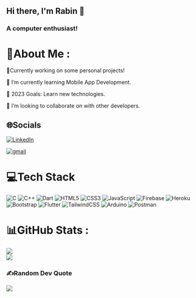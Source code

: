 

## Hi there, I'm Rabin 👋
### A computer enthusiast!
# 💫About Me :
🔭Currently working on some personal projects!

🌱 I’m currently learning Mobile App Development.

🥅 2023 Goals: Learn new technologies.

👯 I’m looking to collaborate on with other developers.

## 🌐Socials
[![LinkedIn](https://img.shields.io/badge/LinkedIn-%230077B5.svg?logo=linkedin&logoColor=white)](https://www.linkedin.com/in/rabin-shrestha-067a29166/) 

[![gmail](https://img.shields.io/badge/gmail-1DA1F2?logo=gmail&logoColor=grey)](https://mail.google.com/mail/u/0/#inbox?compose=GTvVlcSBptPTGPRTjRdpTQrDTzGNPNZKLKHgxnzxWpnMfJbqRMqxNzlHbzjQWbQvpdjSVgxlqZhxJ)

# 💻Tech Stack
![C](https://img.shields.io/badge/c-%2300599C.svg?style=plastic&logo=c&logoColor=white) ![C++](https://img.shields.io/badge/c++-%2300599C.svg?style=plastic&logo=c%2B%2B&logoColor=white) ![Dart](https://img.shields.io/badge/dart-%230175C2.svg?style=plastic&logo=dart&logoColor=white) ![HTML5](https://img.shields.io/badge/html5-%23E34F26.svg?style=plastic&logo=html5&logoColor=white) ![CSS3](https://img.shields.io/badge/css3-%231572B6.svg?style=plastic&logo=css3&logoColor=white) ![JavaScript](https://img.shields.io/badge/javascript-%23323330.svg?style=plastic&logo=javascript&logoColor=%23F7DF1E) ![Firebase](https://img.shields.io/badge/firebase-%23039BE5.svg?style=plastic&logo=firebase) ![Heroku](https://img.shields.io/badge/heroku-%23430098.svg?style=plastic&logo=heroku&logoColor=white) ![Bootstrap](https://img.shields.io/badge/bootstrap-%23563D7C.svg?style=plastic&logo=bootstrap&logoColor=white) ![Flutter](https://img.shields.io/badge/Flutter-%2302569B.svg?style=plastic&logo=Flutter&logoColor=white) ![TailwindCSS](https://img.shields.io/badge/tailwindcss-%2338B2AC.svg?style=plastic&logo=tailwind-css&logoColor=white) ![Arduino](https://img.shields.io/badge/-Arduino-00979D?style=plastic&logo=Arduino&logoColor=white) ![Postman](https://img.shields.io/badge/Postman-FF6C37?style=plastic&logo=postman&logoColor=white)
# 📊GitHub Stats :


![](https://github-readme-streak-stats.herokuapp.com/?user=Rabin321&theme=dark&hide_border=false)<br/>
![](https://github-readme-stats.vercel.app/api/top-langs/?username=Rabin321&theme=dark&hide_border=false&include_all_commits=true&count_private=true&layout=compact)

### ✍️Random Dev Quote
![](https://quotes-github-readme.vercel.app/api?type=horizontal&theme=dark)









